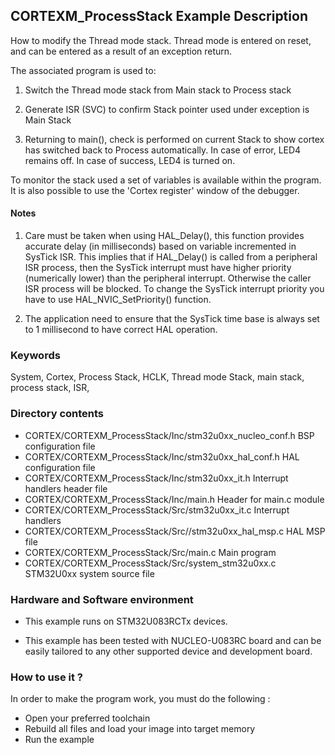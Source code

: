 ## <b>CORTEXM_ProcessStack Example Description</b>

How to modify the Thread mode stack. Thread mode is entered on reset, and can be
entered as a result of an exception return.  

The associated program is used to:

1. Switch the Thread mode stack from Main stack to Process stack

2. Generate ISR (SVC) to confirm Stack pointer used under exception is Main Stack

3. Returning to main(), check is performed on current Stack to show cortex has switched back to Process
automatically.
In case of error, LED4 remains off. In case of success, LED4 is turned on.

To monitor the stack used a set of variables is available within the program. It is also
possible to use the 'Cortex register' window of the debugger.
 
#### <b>Notes</b>

1. Care must be taken when using HAL_Delay(), this function provides accurate delay (in milliseconds)
   based on variable incremented in SysTick ISR. This implies that if HAL_Delay() is called from
   a peripheral ISR process, then the SysTick interrupt must have higher priority (numerically lower)
   than the peripheral interrupt. Otherwise the caller ISR process will be blocked.
   To change the SysTick interrupt priority you have to use HAL_NVIC_SetPriority() function.
      
2. The application need to ensure that the SysTick time base is always set to 1 millisecond
   to have correct HAL operation.

### <b>Keywords</b>

System, Cortex, Process Stack, HCLK, Thread mode Stack, main stack, process stack, ISR, 

### <b>Directory contents</b>

  - CORTEX/CORTEXM_ProcessStack/Inc/stm32u0xx_nucleo_conf.h     BSP configuration file
  - CORTEX/CORTEXM_ProcessStack/Inc/stm32u0xx_hal_conf.h    HAL configuration file
  - CORTEX/CORTEXM_ProcessStack/Inc/stm32u0xx_it.h          Interrupt handlers header file
  - CORTEX/CORTEXM_ProcessStack/Inc/main.h                  Header for main.c module
  - CORTEX/CORTEXM_ProcessStack/Src/stm32u0xx_it.c          Interrupt handlers
  - CORTEX/CORTEXM_ProcessStack/Src//stm32u0xx_hal_msp.c     HAL MSP file
  - CORTEX/CORTEXM_ProcessStack/Src/main.c                  Main program
  - CORTEX/CORTEXM_ProcessStack/Src/system_stm32u0xx.c      STM32U0xx system source file

### <b>Hardware and Software environment</b>

  - This example runs on STM32U083RCTx devices.
    
  - This example has been tested with NUCLEO-U083RC board and can be
    easily tailored to any other supported device and development board.

### <b>How to use it ?</b>


In order to make the program work, you must do the following :

- Open your preferred toolchain
- Rebuild all files and load your image into target memory
- Run the example
